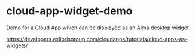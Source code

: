 # cloud-app-widget-demo

Demo for a Cloud App which can be displayed as an Alma desktop widget

https://developers.exlibrisgroup.com/cloudapps/tutorials/cloud-apps-as-widgets/
